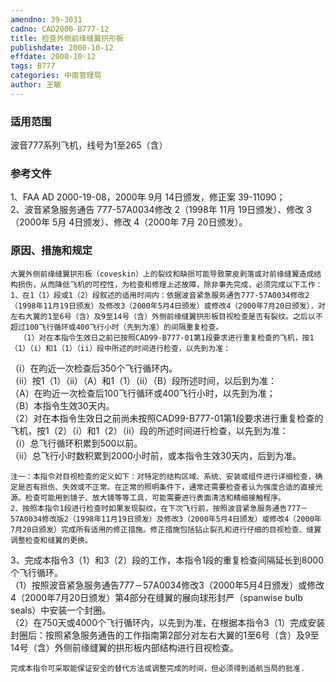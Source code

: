 ```yaml
---
amendno: 39-3031  
cadno: CAD2000-B777-12  
title: 检查外侧前缘缝翼拱形板  
publishdate: 2000-10-12  
effdate: 2000-10-12  
tags: B777  
categories: 中南管理局  
author: 王敏  
---
```

  
### 适用范围  
波音777系列飞机，线号为1至265（含）  
  
<!--more-->  
### 参考文件  
1、FAA AD 2000-19-08，2000年 9月 14日颁发，修正案 39-11090；  
 2、波音紧急服务通告 777-57A0034修改 2（1998年 11月 19日颁发）、修改 3（2000年 5月 4日颁发）、修改 4（2000年 7月 20日颁发）。  
  
### 原因、措施和规定  
    大翼外侧前缘缝翼拱形板（coveskin）上的裂纹和缺损可能导致蒙皮剥落或对前缘缝翼造成结构损伤，从而降低飞机的可控性，为检查和修理上述故障，除非事先完成，必须完成以下工作：  
    1、在1（1）段或1（2）段叙述的适用时间内：依据波音紧急服务通告777-57A0034修改2（1998年11月19日颁发）及修改3（2000年5月4日颁发）或修改4（2000年7月20日颁发），对左右大翼的1至6号（含）及9至14号（含）外侧前缘缝翼拱形板目视检查是否有裂纹。之后以不超过100飞行循环或400飞行小时（先到为准）的间隔重复检查。  
      （1）对在本指令生效日之前已按照CAD99-B777-01第1段要求进行重复检查的飞机，按1（1）（i）和1（1）（ii）段中所述的时间进行检查，以先到为准：  
  
（i）在昀近一次检查后350个飞行循环内。  
（ii）按1（1）（ii）（A）和1（1）（ii）（B）段所述时间，以后到为准：  
           （A）在昀近一次检查后100飞行循环或400飞行小时，以先到为准；  
           （B）本指令生效30天内。  
      （2）对在本指令生效日之前尚未按照CAD99-B777-01第1段要求进行重复检查的飞机，按1（2）（i）和1（2）（ii）段的所述时间进行检查，以先到为准：  
（i）总飞行循环积累到500以前。  
        （ii）总飞行小时数积累到2000小时前，或本指令生效30天内，后到为准。  
  
    注一：本指令对目视检查的定义如下：对特定的结构区域、系统、安装或组件进行详细检查，确定是否有损伤、失效或不正常。在正常的照明条件下，通常还需要检查者认为强度合适的直接光源。检查可能用到镜子、放大镜等等工具，可能需要进行表面清洁和精细接触程序。  
    2、按照本指令1段进行检查时如果发现裂纹，在下次飞行前，按照波音紧急服务通告777－57A0034修改版2（1998年11月19日颁发）及修改3（2000年5月4日颁发）或修改4（2000年7月20日颁发）完成所有适用的修正措施。修正措施包括钻止裂孔和进行仔细的目视检查、缝翼调整检查和缝翼的更换。  
3、完成本指令3（1）和3（2）段的工作，本指令1段的重复检查间隔延长到8000个飞行循环。  
      （1）按照波音紧急服务通告777－57A0034修改3（2000年5月4日颁发）或修改4（2000年7月20日颁发）第4部分在缝翼的展向球形封严（spanwise bulb seals）中安装一个封圈。  
      （2）在750天或4000个飞行循环内，以先到为准，在根据本指令3（1）完成安装封圈后：按照紧急服务通告的工作指南第2部分对左右大翼的1至6号（含）及9至14号（含）外侧前缘缝翼的拱形板内部结构进行目视检查。  
  
    完成本指令可采取能保证安全的替代方法或调整完成的时间，但必须得到适航当局的批准.  
  
